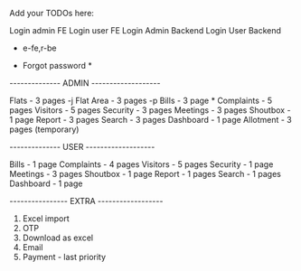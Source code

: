 Add your TODOs here:

Login admin FE
Login user FE
Login Admin Backend
Login User Backend 

- e-fe,r-be

* Forgot password *

--------------  ADMIN  -------------------

Flats - 3 pages -j
Flat Area - 3 pages -p
Bills - 3 page *
Complaints - 5 pages
Visitors - 5 pages
Security - 3 pages
Meetings - 3 pages
Shoutbox - 1 page
Report - 3 pages
Search - 3 pages
Dashboard - 1 page
Allotment - 3 pages (temporary)

--------------  USER  -------------------

Bills - 1 page 
Complaints - 4 pages
Visitors - 5 pages
Security - 1 page
Meetings - 3 pages
Shoutbox - 1 page
Report - 1 pages
Search - 1 pages
Dashboard - 1 page


---------------- EXTRA ------------------

1. Excel import
2. OTP
3. Download as excel 
4. Email 
5. Payment - last priority

